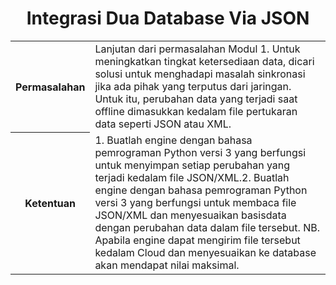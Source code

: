 <html>
  <h1 style="text-align:center;">Integrasi Dua Database Via JSON</h1>
<body>
<table>
<tr>
<th>Permasalahan</th>
<td>Lanjutan dari permasalahan Modul 1. Untuk meningkatkan tingkat ketersediaan data, dicari solusi untuk menghadapi masalah sinkronasi jika ada pihak yang terputus dari jaringan. Untuk itu, perubahan data yang terjadi saat offline dimasukkan kedalam file pertukaran data seperti JSON atau XML.</td>
</tr>
<tr>
<th>Ketentuan</th>	  
<td>1.	Buatlah engine dengan bahasa pemrograman Python versi 3 yang berfungsi untuk menyimpan setiap perubahan yang terjadi kedalam file JSON/XML.2.	Buatlah engine dengan bahasa pemrograman Python versi 3 yang berfungsi untuk membaca file JSON/XML dan menyesuaikan basisdata dengan perubahan data dalam file tersebut.
NB. Apabila engine dapat mengirim file tersebut kedalam Cloud dan menyesuaikan ke database akan mendapat nilai maksimal.
</td>
</tr>
</table>
</body>
</html>
